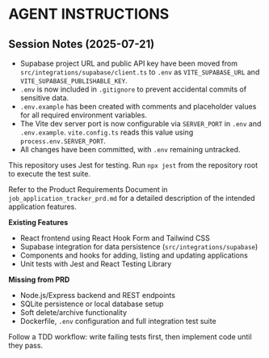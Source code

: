# AGENT INSTRUCTIONS 
## Session Notes (2025-07-21)

- Supabase project URL and public API key have been moved from `src/integrations/supabase/client.ts` to `.env` as `VITE_SUPABASE_URL` and `VITE_SUPABASE_PUBLISHABLE_KEY`.
- `.env` is now included in `.gitignore` to prevent accidental commits of sensitive data.
- `.env.example` has been created with comments and placeholder values for all required environment variables.
- The Vite dev server port is now configurable via `SERVER_PORT` in `.env` and `.env.example`. `vite.config.ts` reads this value using `process.env.SERVER_PORT`.
- All changes have been committed, with `.env` remaining untracked.

This repository uses Jest for testing. Run `npx jest` from the repository root to execute the test suite.

Refer to the Product Requirements Document in `job_application_tracker_prd.md` for a detailed description of the intended application features.

**Existing Features**
- React frontend using React Hook Form and Tailwind CSS
- Supabase integration for data persistence (`src/integrations/supabase`)
- Components and hooks for adding, listing and updating applications
- Unit tests with Jest and React Testing Library

**Missing from PRD**
- Node.js/Express backend and REST endpoints
- SQLite persistence or local database setup
- Soft delete/archive functionality
- Dockerfile, `.env` configuration and full integration test suite

Follow a TDD workflow: write failing tests first, then implement code until they pass.

